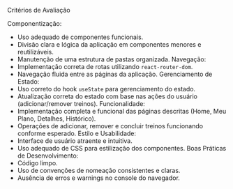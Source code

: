 Critérios de Avaliação

Componentização:

- Uso adequado de componentes funcionais.
- Divisão clara e lógica da aplicação em componentes menores e reutilizáveis.
- Manutenção de uma estrutura de pastas organizada.
  Navegação:
- Implementação correta de rotas utilizando `react-router-dom`.
- Navegação fluida entre as páginas da aplicação.
  Gerenciamento de Estado:
- Uso correto do hook `useState` para gerenciamento do estado.
- Atualização correta do estado com base nas ações do usuário (adicionar/remover treinos).
  Funcionalidade:
- Implementação completa e funcional das páginas descritas (Home, Meu Plano, Detalhes, Histórico).
- Operações de adicionar, remover e concluir treinos funcionando conforme esperado.
  Estilo e Usabilidade:
- Interface de usuário atraente e intuitiva.
- Uso adequado de CSS para estilização dos componentes.
  Boas Práticas de Desenvolvimento:
- Código limpo.
- Uso de convenções de nomeação consistentes e claras.
- Ausência de erros e warnings no console do navegador.

